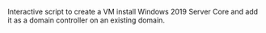 Interactive script to create a VM install Windows 2019 Server Core and add it as a domain controller on an existing domain.  